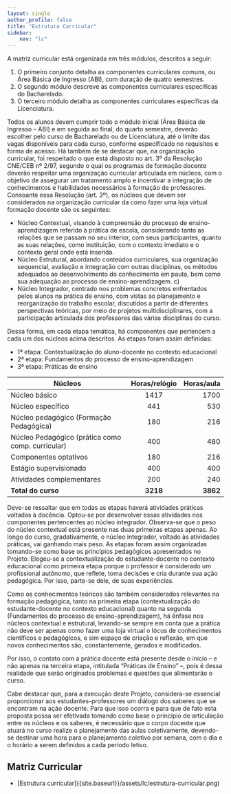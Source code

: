 ```yaml
---
layout: single
author_profile: false
title: "Estrutura Curricular"
sidebar:
    nav: "lc"
---
```


A matriz curricular está organizada em três módulos, descritos a seguir: 
1. O primeiro conjunto detalha as componentes curriculares comuns, ou Área Básica de Ingresso (ABI), com duração de quatro semestres. 
2. O segundo módulo descreve as componentes curriculares específicas do Bacharelado. 
3. O terceiro módulo detalha as componentes curriculares específicas da Licenciatura. 
   
Todos os alunos devem cumprir todo o módulo inicial (Área Básica de Ingresso – ABI) e em seguida ao final, do quarto semestre, deverão escolher pelo curso de Bacharelado ou de Licenciatura, até o limite das vagas disponíveis para cada curso, conforme especificado no requisitos e forma de acesso. Há também de se destacar que, na organização curricular, foi respeitado o que está disposto no art. 3º da Resolução CNE/CEB nº 2/97, segundo o qual os programas de formação docente deverão respeitar uma organização curricular articulada em núcleos, com o objetivo de assegurar um tratamento amplo e incentivar a integração de conhecimentos e habilidades necessários à formação de professores. Consoante essa Resolução (art. 3º), os núcleos que devem ser considerados na organização curricular da como fazer uma loja virtual formação docente são os seguintes: 

- Núcleo Contextual, visando à compreensão do processo de ensino-aprendizagem referido à prática de escola, considerando tanto as relações que se passam no seu interior, com seus participantes, quanto as suas relações, como instituição, com o contexto imediato e o contexto geral onde está inserida. 
- Núcleo Estrutural, abordando conteúdos curriculares, sua organização sequencial, avaliação e integração com outras disciplinas, os métodos adequados ao desenvolvimento do conhecimento em pauta, bem como sua adequação ao processo de ensino-aprendizagem. c) 
- Núcleo Integrador, centrado nos problemas concretos enfrentados pelos alunos na prática de ensino, com vistas ao planejamento e reorganização do trabalho escolar, discutidos a partir de diferentes perspectivas teóricas, por meio de projetos multidisciplinares, com a participação articulada dos professores das várias disciplinas do curso. 
  
Dessa forma, em cada etapa temática, há componentes que pertencem a cada um dos núcleos acima descritos. As etapas foram assim definidas: 
- 1ª etapa: Contextualização do aluno-docente no contexto educacional 
- 2ª etapa: Fundamentos do processo de ensino-aprendizagem 
- 3ª etapa: Práticas de ensino


| Núcleos        | Horas/relógio           | Horas/aula |
| ------------- |:-------------:| -----:|
| Núcleo básico    | 1417 | 1700 |
| Núcleo específico      | 441      |   530 |
| Núcleo pedagógico (Formação Pedagógica) | 180      |    216 |
| Núcleo Pedagógico (prática como comp. curricular) |400      |    480 |
| Componentes optativos | 180 | 216 |
| Estágio supervisionado | 400 | 400 |
| Atividades complementares | 200 | 240 |
| **Total do curso** | **3218** | **3862** |


Deve-se ressaltar que em todas as etapas haverá atividades práticas voltadas à docência. Optou-se por desenvolver essas atividades nos componentes pertencentes ao núcleo integrador. Observa-se que o peso do núcleo contextual está presente nas duas primeiras etapas apenas. Ao longo do curso, gradativamente, o núcleo integrador, voltado às atividades práticas, vai ganhando mais peso. As etapas foram assim organizadas tomando-se como base os princípios pedagógicos apresentados no Projeto. Elegeu-se a contextualização do estudante-docente no contexto educacional como primeira etapa porque o professor é considerado um profissional autônomo, que reflete, toma decisões e cria durante sua ação pedagógica. Por isso, parte-se dele, de suas experiências. 

Como os conhecimentos teóricos são também considerados relevantes na formação pedagógica, tanto na primeira etapa (contextualização do estudante-docente no contexto educacional) quanto na segunda (Fundamentos do processo de ensino-aprendizagem), há ênfase nos núcleos contextual e estrutural, levando-se sempre em conta que a prática não deve ser apenas como fazer uma loja virtual o lócus de conhecimentos científicos e pedagógicos, e sim espaço de criação e reflexão, em que novos conhecimentos são, constantemente, gerados e modificados. 

Por isso, o contato com a prática docente está presente desde o início – e não apenas na terceira etapa, intitulada “Práticas de Ensino” –, pois é dessa realidade que serão originados problemas e questões que alimentarão o curso. 

Cabe destacar que, para a execução deste Projeto, considera-se essencial proporcionar aos estudantes-professores um diálogo dos saberes que se encontram na ação docente. Para que isso ocorra e para que de fato esta proposta possa ser efetivada tomando como base o princípio de articulação entre os núcleos e os saberes, é necessário que o corpo docente que atuará no curso realize o planejamento das aulas coletivamente, devendo-se destinar uma hora para o planejamento coletivo por semana, com o dia e o horário a serem definidos a cada período letivo.

## Matriz Curricular
- [Estrutura curricular]{{site.baseurl}}/assets/lc/estrutura-curricular.png)